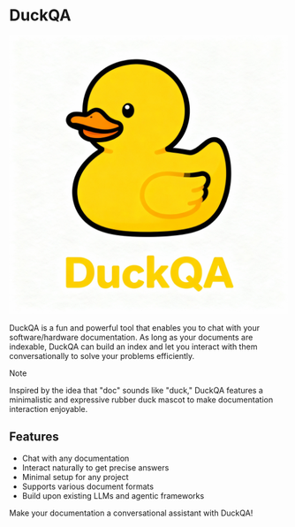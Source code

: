 # DuckQA

![DuckQA Logo](./assets/duckQA_logo.png)

DuckQA is a fun and powerful tool that enables you to chat with your software/hardware documentation. As long as your documents are indexable, DuckQA can build an index and let you interact with them conversationally to solve your problems efficiently.

> [!Note]
> Inspired by the idea that "doc" sounds like "duck," DuckQA features a minimalistic and expressive rubber duck mascot to make documentation interaction enjoyable.

## Features

- Chat with any documentation
- Interact naturally to get precise answers
- Minimal setup for any project
- Supports various document formats
- Build upon existing LLMs and agentic frameworks

Make your documentation a conversational assistant with DuckQA!